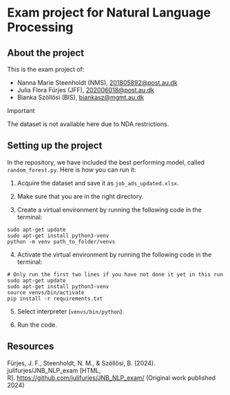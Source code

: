 # Exam project for Natural Language Processing

## About the project
This is the exam project of:
- Nanna Marie Steenholdt (NMS), 201805892@post.au.dk
- Julia Flora Fürjes (JFF), 202006018@post.au.dk
- Bianka Szöllösi (BIS), biankasz@mgmt.au.dk

> [!IMPORTANT]
> The dataset is not available here due to NDA restrictions.

## Setting up the project

In the repository, we have included the best performing model, called `random_forest.py`. Here is how you can run it:

1. Acquire the dataset and save it as `job_ads_updated.xlsx`.

2. Make sure that you are in the right directory.

3. Create a virtual environment by running the following code in the terminal:

```
sudo apt-get update
sudo apt-get install python3-venv
python -m venv path_to_folder/venvs
```

4. Activate the virtual environment by running the following code in the terminal:

```
# Only run the first two lines if you have not done it yet in this run
sudo apt-get update
sudo apt-get install python3-venv
source venvs/bin/activate
pip install -r requirements.txt
```

5. Select interpreter (`venvs/bin/python`).

6. Run the code.

## Resources

Fürjes, J. F., Steenholdt, N. M., & Szöllösi, B. (2024). julifurjes/JNB_NLP_exam [HTML, R]. https://github.com/julifurjes/JNB_NLP_exam/ (Original work published 2024)

